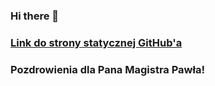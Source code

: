### Hi there 👋

### [Link do strony statycznej GitHub'a](https://kri5u.github.io/index.html)

### Pozdrowienia dla Pana Magistra Pawła!

<!--
**Kri5u/Kri5u** is a ✨ _special_ ✨ repository because its `README.md` (this file) appears on your GitHub profile.

Here are some ideas to get you started:

- 🔭 I’m currently working on ...
- 🌱 I’m currently learning ...
- 👯 I’m looking to collaborate on ...
- 🤔 I’m looking for help with ...
- 💬 Ask me about ...
- 📫 How to reach me: ...
- 😄 Pronouns: ...
- ⚡ Fun fact: ...
-->
